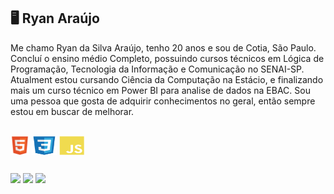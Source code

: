 ## 🖥️ Ryan Araújo


Me chamo Ryan da Silva Araújo, tenho 20 anos e sou de Cotia, São Paulo. Concluí o ensino médio Completo, possuindo cursos técnicos em Lógica de Programação, Tecnologia da Informação e Comunicação no SENAI-SP. Atualment estou cursando Ciência da Computação na Estácio, e finalizando mais um curso técnico em Power BI para analise de dados na EBAC. Sou uma pessoa que gosta de adquirir conhecimentos no geral, então sempre estou em buscar de melhorar.

<div style="display: inline_block"><br>
 <img align="center" alt="Rafa-HTML" height="30" width="30" src="https://raw.githubusercontent.com/devicons/devicon/master/icons/html5/html5-original.svg">
 <img align="center" alt="Rafa-CSS" height="30" width="40" src="https://raw.githubusercontent.com/devicons/devicon/master/icons/css3/css3-original.svg">
 <img align="center" alt="Rafa-Js" height="30" width="40" src="https://raw.githubusercontent.com/devicons/devicon/master/icons/javascript/javascript-plain.svg">
</div>

##

<div>  
 <a href="https://www.linkedin.com/in/ryan-silva-a585001a8/" target="_blank"><img src="https://img.shields.io/badge/-LinkedIn-%230077B5?style=for-the-badge&logo=linkedin&logoColor=white" target="_blank"></a>
 <a href="https://www.instagram.com/syntax_party/?__pwa=1" target="_blank"><img src="https://img.shields.io/badge/-Instagram-%23E4405F?style=for-the-badge&logo=instagram&logoColor=white" target="_blank"></a>
	<a href="https://www.twitch.tv/fakke_emo" target="_blank"><img src="https://img.shields.io/badge/Twitch-9146FF?style=for-the-badge&logo=twitch&logoColor=white" target="_blank"></a>

</div> 
